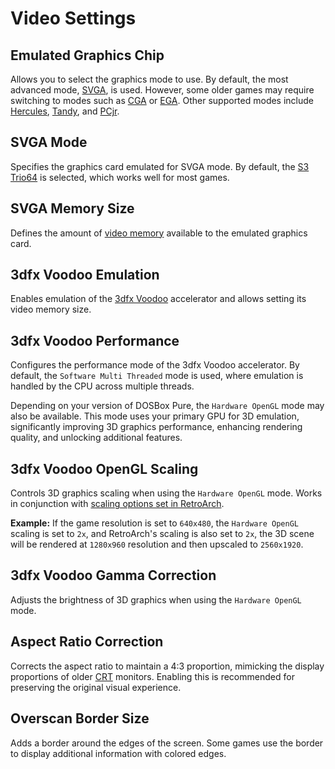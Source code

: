# Video Settings

## Emulated Graphics Chip

Allows you to select the graphics mode to use. By default, the most advanced mode, [SVGA](https://en.wikipedia.org/wiki/Super_VGA), is used. However, some older games may require switching to modes such as [CGA](https://en.wikipedia.org/wiki/Color_Graphics_Adapter) or [EGA](https://en.wikipedia.org/wiki/Enhanced_Graphics_Adapter). Other supported modes include [Hercules](https://en.wikipedia.org/wiki/Hercules_Graphics_Card), [Tandy](https://en.wikipedia.org/wiki/Tandy_Graphics_Adapter), and [PCjr](https://en.wikipedia.org/wiki/IBM_PCjr).

## SVGA Mode

Specifies the graphics card emulated for SVGA mode. By default, the [S3 Trio64](https://en.wikipedia.org/wiki/S3_Trio) is selected, which works well for most games.

## SVGA Memory Size

Defines the amount of [video memory](https://en.wikipedia.org/wiki/Video_random-access_memory) available to the emulated graphics card.

## 3dfx Voodoo Emulation

Enables emulation of the [3dfx Voodoo](https://en.wikipedia.org/wiki/3dfx#Voodoo_Graphics_PCI) accelerator and allows setting its video memory size.

## 3dfx Voodoo Performance

Configures the performance mode of the 3dfx Voodoo accelerator. By default, the `Software Multi Threaded` mode is used, where emulation is handled by the CPU across multiple threads.

Depending on your version of DOSBox Pure, the `Hardware OpenGL` mode may also be available. This mode uses your primary GPU for 3D emulation, significantly improving 3D graphics performance, enhancing rendering quality, and unlocking additional features.

## 3dfx Voodoo OpenGL Scaling

Controls 3D graphics scaling when using the `Hardware OpenGL` mode. Works in conjunction with [scaling options set in RetroArch](../../retroarch/video.md).

**Example:** If the game resolution is set to `640x480`, the `Hardware OpenGL` scaling is set to `2x`, and RetroArch's scaling is also set to `2x`, the 3D scene will be rendered at `1280x960` resolution and then upscaled to `2560x1920`.

## 3dfx Voodoo Gamma Correction

Adjusts the brightness of 3D graphics when using the `Hardware OpenGL` mode.

## Aspect Ratio Correction

Corrects the aspect ratio to maintain a 4:3 proportion, mimicking the display proportions of older [CRT](https://en.wikipedia.org/wiki/Cathode-ray_tube) monitors. Enabling this is recommended for preserving the original visual experience.

## Overscan Border Size

Adds a border around the edges of the screen. Some games use the border to display additional information with colored edges.